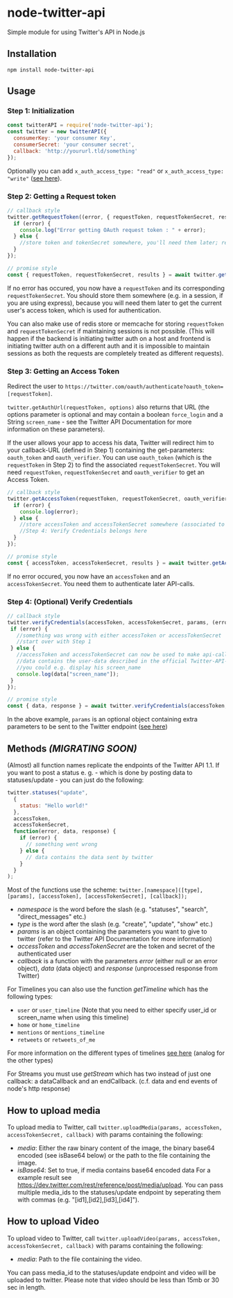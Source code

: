 # node-twitter-api #

Simple module for using Twitter's API in Node.js

## Installation ##

`npm install node-twitter-api`

## Usage ##

### Step 1: Initialization ###

```javascript
const twitterAPI = require('node-twitter-api');
const twitter = new twitterAPI({
  consumerKey: 'your consumer Key',
  consumerSecret: 'your consumer secret',
  callback: 'http://yoururl.tld/something'
});
```

Optionally you can add `x_auth_access_type: "read"` or `x_auth_access_type: "write"` ([see here](https://dev.twitter.com/oauth/reference/post/oauth/request_token)).

### Step 2: Getting a Request token ###

```javascript
// callback style
twitter.getRequestToken((error, { requestToken, requestTokenSecret, results }) => {
  if (error) {
    console.log("Error getting OAuth request token : " + error);
  } else {
    //store token and tokenSecret somewhere, you'll need them later; redirect user
  }
});

// promise style
const { requestToken, requestTokenSecret, results } = await twitter.getRequestToken();

```

If no error has occured, you now have a `requestToken` and its corresponding `requestTokenSecret`. You should store them somewhere (e.g. in a session, if you are using express), because you will need them later to get the current user's access token, which is used for authentication.

You can also make use of redis store or memcache for storing `requestToken` and `requestTokenSecret` if maintaining sessions is not possible. (This will happen if the backend is initiating twitter auth on a host and frontend is initiating twitter auth on a different auth and it is impossible to maintain sessions as both the requests are completely treated as different requests).

### Step 3: Getting an Access Token ###

Redirect the user to `https://twitter.com/oauth/authenticate?oauth_token=[requestToken]`.  

`twitter.getAuthUrl(requestToken, options)` also returns that URL (the options parameter is optional and may contain a boolean `force_login` and a String `screen_name` - see the Twitter API Documentation for more information on these parameters).

If the user allows your app to access his data, Twitter will redirect him to your callback-URL (defined in Step 1) containing the get-parameters: `oauth_token` and `oauth_verifier`. You can use `oauth_token` (which is the `requestToken` in Step 2) to find the associated `requestTokenSecret`. You will need `requestToken`, `requestTokenSecret` and `oauth_verifier` to get an Access Token.

```javascript
// callback style
twitter.getAccessToken(requestToken, requestTokenSecret, oauth_verifier, (error, { accessToken, accessTokenSecret, results }) => {
  if (error) {
    console.log(error);
  } else {
    //store accessToken and accessTokenSecret somewhere (associated to the user)
    //Step 4: Verify Credentials belongs here
  }
});

// promise style
const { accessToken, accessTokenSecret, results } = await twitter.getAccessToken(requestToken, requestTokenSecret, oauth_verifier);
```

If no error occured, you now have an `accessToken` and an `accessTokenSecret`. You need them to authenticate later API-calls.

### Step 4: (Optional) Verify Credentials ###

```javascript
// callback style
twitter.verifyCredentials(accessToken, accessTokenSecret, params, (error, { data, response }) => {
 if (error) {
   //something was wrong with either accessToken or accessTokenSecret
   //start over with Step 1
 } else {
   //accessToken and accessTokenSecret can now be used to make api-calls (not yet implemented)
   //data contains the user-data described in the official Twitter-API-docs
   //you could e.g. display his screen_name
   console.log(data["screen_name"]);
 }
});

// promise style
const { data, response } = await twitter.verifyCredentials(accessToken, accessTokenSecret, params);
```

In the above example, `params` is an optional object containing extra parameters to be sent to the Twitter endpoint ([see here](https://dev.twitter.com/rest/reference/get/account/verify_credentials))

## Methods *****(MIGRATING SOON)***** ##

(Almost) all function names replicate the endpoints of the Twitter API 1.1.
If you want to post a status e. g. - which is done by posting data to statuses/update - you can just do the following:

```javascript
twitter.statuses("update",
  {
    status: "Hello world!"
  },
  accessToken,
  accessTokenSecret,
  function(error, data, response) {
    if (error) {
      // something went wrong
    } else {
      // data contains the data sent by twitter
    }
  }
);
```

Most of the functions use the scheme:
`twitter.[namespace]([type], [params], [accessToken], [accessTokenSecret], [callback]);`

* _namespace_ is the word before the slash (e.g. "statuses", "search", "direct_messages" etc.)
* _type_ is the word after the slash (e.g. "create", "update", "show" etc.)
* _params_ is an object containing the parameters you want to give to twitter (refer to the Twitter API Documentation for more information)
* _accessToken_ and _accessTokenSecret_ are the token and secret of the authenticated user
* _callback_ is a function with the parameters _error_ (either null or an error object), _data_ (data object) and _response_ (unprocessed response from Twitter)

For Timelines you can also use the function _getTimeline_ which has the following types:

* `user` or `user_timeline` (Note that you need to either specify user_id or screen_name when using this timeline)
* `home` or `home_timeline`
* `mentions` or `mentions_timeline`
* `retweets` or `retweets_of_me`

For more information on the different types of timelines [see here](https://dev.twitter.com/rest/reference/get/statuses/home_timeline) (analog for the other types)

For Streams you must use _getStream_ which has two instead of just one callback: a dataCallback and an endCallback. (c.f. data and end events of node's http response)

## How to upload media ##

To upload media to Twitter, call `twitter.uploadMedia(params, accessToken, accessTokenSecret, callback)` with params containing the following:

* _media_: Either the raw binary content of the image, the binary base64 encoded (see isBase64 below) or the path to the file containing the image.
* _isBase64_: Set to true, if media contains base64 encoded data
For a example result see https://dev.twitter.com/rest/reference/post/media/upload. You can pass multiple media_ids to the statuses/update endpoint by seperating them with commas (e.g. "[id1],[id2],[id3],[id4]").

## How to upload Video ##

To upload video to Twitter, call `twitter.uploadVideo(params, accessToken, accessTokenSecret, callback)` with params containing the following:

* _media_: Path to the file containing the video.

You can pass media_id to the statuses/update endpoint and video will be uploaded to twitter. Please note that video should be less than 15mb or 30 sec in length.
